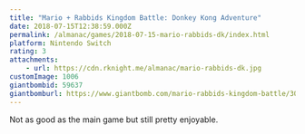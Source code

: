```yaml
---
title: "Mario + Rabbids Kingdom Battle: Donkey Kong Adventure"
date: 2018-07-15T12:38:59.000Z
permalink: /almanac/games/2018-07-15-mario-rabbids-dk/index.html
platform: Nintendo Switch
rating: 3
attachments: 
    - url: https://cdn.rknight.me/almanac/mario-rabbids-dk.jpg
customImage: 1006
giantbombid: 59637
giantbomburl: https://www.giantbomb.com/mario-rabbids-kingdom-battle/3030-59637/
---
```


Not as good as the main game but still pretty enjoyable.
